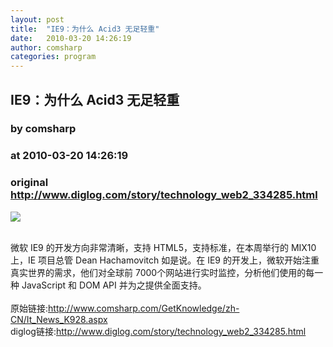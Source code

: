 ```yaml
---
layout: post
title:  "IE9：为什么 Acid3 无足轻重"
date:   2010-03-20 14:26:19
author: comsharp
categories: program
---
```


## IE9：为什么 Acid3 无足轻重
### by comsharp
### at 2010-03-20 14:26:19
### original <http://www.diglog.com/story/technology_web2_334285.html>

<p><a href="http://www.diglog.com/story/technology_web2_334285.html"><img border="0" src="http://img.diglog.com/img/2010/3/middle_b4bd74d6d2954d70824408f634dae03c.jpg"></a></p><br>微软 IE9 的开发方向非常清晰，支持 HTML5，支持标准，在本周举行的 MIX10 上，IE 项目总管 Dean Hachamovitch 如是说。在 IE9 的开发上，微软开始注重真实世界的需求，他们对全球前 7000个网站进行实时监控，分析他们使用的每一种 JavaScript 和 DOM API 并为之提供全面支持。<br><br>原始链接:<a href="http://www.comsharp.com/GetKnowledge/zh-CN/It_News_K928.aspx">http://www.comsharp.com/GetKnowledge/zh-CN/It_News_K928.aspx</a><br>diglog链接:<a href="http://www.diglog.com/story/technology_web2_334285.html">http://www.diglog.com/story/technology_web2_334285.html</a>